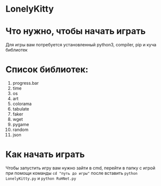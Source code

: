 # LonelyKitty



# Что нужно, чтобы начать играть 
Для игры вам потребуется установленный python3, compiler, pip и куча библиотек
# Список библиотек:
  1. progress.bar
  2. time
  3. os
  4. art
  5. colorama
  6. tabulate
  7. faker
  8. wget
  9. pygame
  10. random
  11. json
# Как начать играть
Чтобы запустить игру вам нужно зайти в cmd, перейти в папку с игрой при помощи команды ```cd "путь до игры"``` после вставить ```python LonelyKitty.py``` и ```python RuHNet.py```

